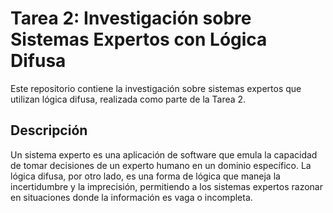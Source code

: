# Tarea 2: Investigación sobre Sistemas Expertos con Lógica Difusa

Este repositorio contiene la investigación sobre sistemas expertos que utilizan lógica difusa, realizada como parte de la Tarea 2.

## Descripción

Un sistema experto es una aplicación de software que emula la capacidad de tomar decisiones de un experto humano en un dominio específico. La lógica difusa, por otro lado, es una forma de lógica que maneja la incertidumbre y la imprecisión, permitiendo a los sistemas expertos razonar en situaciones donde la información es vaga o incompleta.
